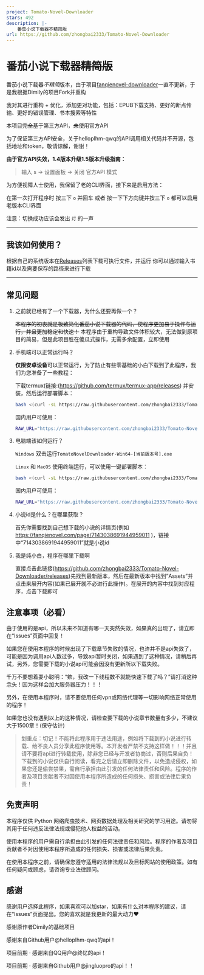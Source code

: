 ```yaml
---
project: Tomato-Novel-Downloader
stars: 492
description: |-
    番茄小说下载器不精简版
url: https://github.com/zhongbai2333/Tomato-Novel-Downloader
---
```


# 番茄小说下载器~~精简版~~

番茄小说下载器*不精简*版本，由于项目[fanqienovel-downloader](https://github.com/ying-ck/fanqienovel-downloader)一直不更新，于是我根据Dimily的项目Fork并重构

我对其进行重构 + 优化，添加更对功能，包括：EPUB下载支持、更好的断点传输、更好的错误管理、书本搜索等特性

本项目~~完全~~基于第三方API，~~未~~使用官方API

为了保证第三方API安全，关于helloplhm-qwq的API调用相关代码并不开源，包括地址和token，敬请谅解，谢谢！

**由于官方API失效，1.4版本升级1.5版本升级指南：**

 > 输入 s -> 设置面板 -> 关闭 官方API 模式

为方便视障人士使用，我保留了老的CLI界面，接下来是启用方法：

在第一次打开程序时 按三下 `o` 并回车 或者 按一下下方向键并按三下 `o` 都可以启用老版本CLI界面

注意：切换成功应该会发出 `灯` 的一声

---

## 我该如何使用？

根据自己的系统版本在[Releases](https://github.com/zhongbai2333/Tomato-Novel-Downloader/releases)列表下载可执行文件，并运行
你可以通过输入书籍id以及需要保存的路径来进行下载

---

## 常见问题

1. 之前就已经有了一个下载器，为什么还要再做一个？

    ~~本程序的初衷就是极致简化番茄小说下载器的代码，使程序更加易于操作与运行，并且更加稳定和快速！~~
    本程序由于重构导致文件体积较大，无法做到原项目的简易，但是此项目胜在傻瓜式操作，无需多余配置，立即使用

2. 手机端可以正常运行吗？

    **仅限安卓设备**可以正常运行，为了防止有些零基础的小白下载到了此程序，我们为您准备了一些教程：

    下载termux(链接:(<https://github.com/termux/termux-app/releases>) 并安装，然后运行部署脚本：

    ```sh
    bash <(curl -sL https://raw.githubusercontent.com/zhongbai2333/Tomato-Novel-Downloader/main/installer.sh)
    ```

    国内用户可使用：

    ```sh
    RAW_URL="https://raw.githubusercontent.com/zhongbai2333/Tomato-Novel-Downloader/main/installer.sh"; API="https://api.cenguigui.cn/api/github/?type=json&url=$RAW_URL"; DL_URL="$(curl -fsSL "$API" | sed -n 's/.*\"downUrl\":\"\([^\"]*\)\".*/\1/p')"; DL_URL="${DL_URL//\\//}"; [ -z "$DL_URL" ] && DL_URL="$RAW_URL"; bash <(curl -fsSL "$DL_URL")
    ```

3. 电脑端该如何运行？

    `Windows` 双击运行`TomatoNovelDownloader-Win64-[当前版本号].exe`

    `Linux` 和 `MacOS` 使用终端运行，可以使用一键部署脚本：

    ```sh
    bash <(curl -sL https://raw.githubusercontent.com/zhongbai2333/Tomato-Novel-Downloader/main/installer.sh)
    ```

    国内用户可使用：

    ```sh
    RAW_URL="https://raw.githubusercontent.com/zhongbai2333/Tomato-Novel-Downloader/main/installer.sh"; API="https://api.cenguigui.cn/api/github/?type=json&url=$RAW_URL"; DL_URL="$(curl -fsSL "$API" | sed -n 's/.*\"downUrl\":\"\([^\"]*\)\".*/\1/p')"; DL_URL="${DL_URL//\\//}"; [ -z "$DL_URL" ] && DL_URL="$RAW_URL"; bash <(curl -fsSL "$DL_URL")
    ```

4. 小说id是什么？在哪里获取？

    首先你需要找到自己想下载的小说的详情页(例如<https://fanqienovel.com/page/7143038691944959011> )，链接中“7143038691944959011”就是小说id

5. 我是纯小白，程序在哪里下载啊

    直接点击此链接(<https://github.com/zhongbai2333/Tomato-Novel-Downloader/releases>)先找到最新版本，然后在最新版本中找到”Assets”并点击来展开内容(如果已展开就不必进行此操作)。在展开的内容中找到对应程序，点击下载即可

## 注意事项（必看）

由于使用的是api，所以未来不知道有哪一天突然失效，如果真的出现了，请立即在“Issues”页面中回复！

如果您在使用本程序的时候出现了下载章节失败的情况，也许并不是api失效了，可能是因为调用api人数过多，导致api暂时关闭，如果遇到了这种情况，请稍后再试，另外，您需要下载的小说api可能会因没有更新所以下载失败。

千万不要想着耍小聪明：“欸，我改一下线程数不就能快速下载了吗？”请打消这种念头！因为这样会加大服务器压力！！！

另外，在使用本程序时，请不要使用任何vpn或网络代理等一切影响网络正常使用的程序！

如果您也没有遇到以上的这种情况，请检查要下载的小说章节数量有多少，不建议大于1500章！(保守估计)

>划重点：切记！不能将此程序用于违法用途，例如将下载到的小说进行转载、给不良人员分享此程序使用等。本开发者严禁不支持这样做！！！并且请不要将api进行转载使用，除非您已经与开发者协商过，否则后果自负！下载到的小说仅供自行阅读，看完之后请立即删除文件，以免造成侵权，如果您还是偷尝禁果，需自行承担由此引发的任何法律责任和风险。程序的作者及项目贡献者不对因使用本程序所造成的任何损失、损害或法律后果负责！

## 免责声明

  本程序仅供 Python 网络爬虫技术、网页数据处理及相关研究的学习用途。请勿将其用于任何违反法律法规或侵犯他人权益的活动。
  
  使用本程序的用户需自行承担由此引发的任何法律责任和风险。程序的作者及项目贡献者不对因使用本程序所造成的任何损失、损害或法律后果负责。
  
  在使用本程序之前，请确保您遵守适用的法律法规以及目标网站的使用政策。如有任何疑问或顾虑，请咨询专业法律顾问。

## 感谢

感谢用户选择此程序，如果喜欢可以加star，如果有什么对本程序的建议，请在“Issues”页面提出。您的喜欢就是我更新的最大动力❤️

感谢原作者Dimily的基础项目

感谢来自Github用户@helloplhm-qwq的api！

项目前期 · 感谢来自QQ用户@终忆的api！

项目前期 · 感谢来自Github用户@jingluopro的api！！

